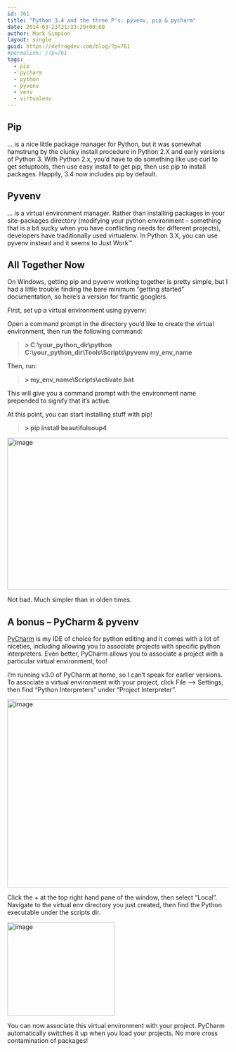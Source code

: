 ```yaml
---
id: 761
title: "Python 3.4 and the three P's: pyvenv, pip & pycharm"
date: 2014-03-23T21:33:29+00:00
author: Mark Simpson
layout: single
guid: https://defragdev.com/blog/?p=761
#permalink: /?p=761
tags:
  - pip
  - pycharm
  - python
  - pyvenv
  - venv
  - virtualenv
---
```

## Pip

... is a nice little package manager for Python, but it was somewhat hamstrung by the clunky install procedure in Python 2.X and early versions of Python 3. With Python 2.x, you’d have to do something like use curl to get setuptools, then use easy install to get pip, then use pip to install packages. Happily, 3.4 now includes pip by default.

## Pyvenv

... is a virtual environment manager. Rather than installing packages in your site-packages directory (modifying your python environment – something that is a bit sucky when you have conflicting needs for different projects), developers have traditionally used virtualenv. In Python 3.X, you can use pyvenv instead and it seems to Just Work&#x2122;.

## 

## All Together Now

On Windows, getting pip and pyvenv working together is pretty simple, but I had a little trouble finding the bare minimum “getting started” documentation, so here’s a version for frantic googlers.

First, set up a virtual environment using pyvenv:

Open a command prompt in the directory you’d like to create the virtual environment, then run the following command:

> **> C:\your\_python\_dir\python C:\your\_python\_dir\Tools\Scripts\pyvenv my\_env\_name**

Then, run:

> **> my\_env\_name\Scripts\activate.bat**

This will give you a command prompt with the environment name prepended to signify that it’s active.

At this point, you can start installing stuff with pip!

> **> pip install beautifulsoup4**

[<img title="image" style="border-left-width: 0px; border-right-width: 0px; background-image: none; border-bottom-width: 0px; padding-top: 0px; padding-left: 0px; display: inline; padding-right: 0px; border-top-width: 0px" alt="image" src="https://defragdev.com/blog/images/2014/03/image_thumb.png" width="681" height="346" border="0" />](https://defragdev.com/blog/images/2014/03/image.png)

Not bad. Much simpler than in olden times.

## 

## A bonus – PyCharm & pyvenv

[PyCharm](https://www.jetbrains.com/pycharm/) is my IDE of choice for python editing and it comes with a lot of niceties, including allowing you to associate projects with specific python interpreters. Even better, PyCharm allows you to associate a project with a particular virtual environment, too!

I’m running v3.0 of PyCharm at home, so I can’t speak for earlier versions. To associate a virtual environment with your project, click File –> Settings, then find “Python Interpreters” under “Project Interpreter”.

[<img title="image" style="border-left-width: 0px; border-right-width: 0px; background-image: none; border-bottom-width: 0px; padding-top: 0px; padding-left: 0px; display: inline; padding-right: 0px; border-top-width: 0px" alt="image" src="https://defragdev.com/blog/images/2014/03/image_thumb1.png" width="786" height="428" border="0" />](https://defragdev.com/blog/images/2014/03/image1.png)

Click the + at the top right hand pane of the window, then select “Local”. Navigate to the virtual env directory you just created, then find the Python executable under the scripts dir.

[<img title="image" style="border-left-width: 0px; border-right-width: 0px; background-image: none; border-bottom-width: 0px; padding-top: 0px; padding-left: 0px; margin: 0px; display: inline; padding-right: 0px; border-top-width: 0px" alt="image" src="https://defragdev.com/blog/images/2014/03/image_thumb2.png" width="244" height="213" border="0" />](https://defragdev.com/blog/images/2014/03/image2.png)

You can now associate this virtual environment with your project. PyCharm automatically switches it up when you load your projects. No more cross contamination of packages!